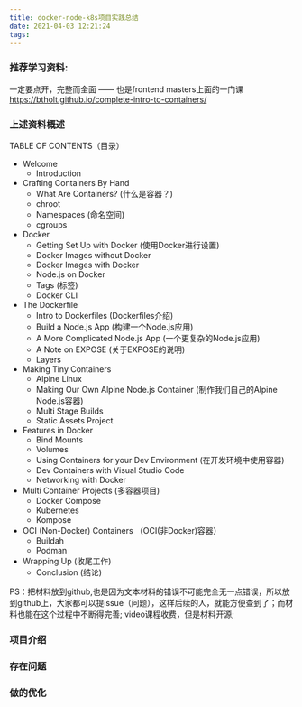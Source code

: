 ```yaml
---
title: docker-node-k8s项目实践总结
date: 2021-04-03 12:21:24
tags:
---
```

### 推荐学习资料:
一定要点开，完整而全面 —— 也是frontend masters上面的一门课
https://btholt.github.io/complete-intro-to-containers/

### 上述资料概述
TABLE OF CONTENTS（目录）
- Welcome
  - Introduction
- Crafting Containers By Hand
  - What Are Containers? (什么是容器？)
  - chroot 
  - Namespaces (命名空间)
  - cgroups
- Docker
  - Getting Set Up with Docker (使用Docker进行设置)
  - Docker Images without Docker
  - Docker Images with Docker
  - Node.js on Docker
  - Tags (标签)
  - Docker CLI
- The Dockerfile
  - Intro to Dockerfiles (Dockerfiles介绍)
  - Build a Node.js App (构建一个Node.js应用)
  - A More Complicated Node.js App (一个更复杂的Node.js应用)
  - A Note on EXPOSE (关于EXPOSE的说明)
  - Layers
- Making Tiny Containers
  - Alpine Linux
  - Making Our Own Alpine Node.js Container (制作我们自己的Alpine Node.js容器)
  - Multi Stage Builds
  - Static Assets Project
- Features in Docker
  - Bind Mounts
  - Volumes
  - Using Containers for your Dev Environment (在开发环境中使用容器)
  - Dev Containers with Visual Studio Code
  - Networking with Docker
- Multi Container Projects (多容器项目)
  - Docker Compose
  - Kubernetes
  - Kompose
- OCI (Non-Docker) Containers （OCI(非Docker)容器）
  - Buildah
  - Podman
- Wrapping Up (收尾工作)
  - Conclusion (结论)

PS：把材料放到github,也是因为文本材料的错误不可能完全无一点错误，所以放到github上，大家都可以提issue（问题），这样后续的人，就能方便查到了；而材料也能在这个过程中不断得完善; video课程收费，但是材料开源;


### 项目介绍


### 存在问题



### 做的优化